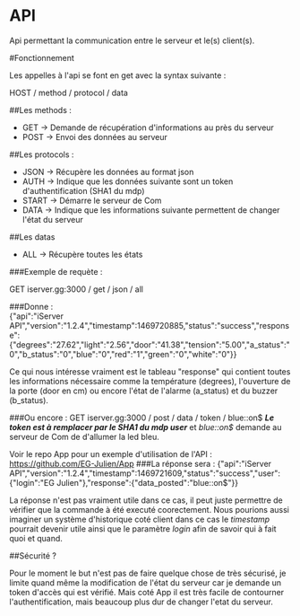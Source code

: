 # API
Api permettant la communication entre le serveur et le(s) client(s).

#Fonctionnement

Les appelles à l'api se font en get avec la syntax suivante : <br>

  HOST / method / protocol / data
  
  ##Les methods :
   
   - GET -> Demande de récupération d'informations au près du serveur
   - POST -> Envoi des données au serveur
   
  ##Les protocols :
   
   - JSON -> Récupère les données au format json
   - AUTH -> Indique que les données suivante sont un token d'authentification (SHA1 du mdp)
   - START -> Démarre le serveur de Com
   - DATA -> Indique que les informations suivante permettent de changer l'état du serveur
   
  ##Les datas
  
   - ALL -> Récupère toutes les états
   
   ###Exemple de requète : 
   
   GET iserver.gg:3000 / get / json / all 
   
   ###Donne : <br>
  	{"api":"iServer API","version":"1.2.4","timestamp":1469720885,"status":"success","response":{"degrees":"27.62","light":"2.56","door":"41.38","tension":"5.00","a_status":"0","b_status":"0","blue":"0","red":"1","green":"0","white":"0"}}
  
  Ce qui nous intéresse vraiment est le tableau "response" qui contient toutes les informations nécessaire comme la température (degrees), l'ouverture de la porte (door en cm) ou encore l'état de l'alarme (a_status) et du buzzer (b_status).
  
   ###Ou encore :
   GET iserver.gg:3000 / post / data / token / blue::on$ ***Le token est à remplacer par le SHA1 du mdp user*** et *blue::on$* demande au serveur de Com de d'allumer la led bleu. 
  
  Voir le repo App pour un exemple d'utilisation de l'API : https://github.com/EG-Julien/App
   ###La réponse sera :
   {"api":"iServer API","version":"1.2.4","timestamp":1469721609,"status":"success","user":{"login":"EG Julien"},"response":{"data_posted":"blue::on$"}}
  
  La réponse n'est pas vraiment utile dans ce cas, il peut juste permettre de vérifier que la commande à été executé coorectement. Nous pourions aussi imaginer un système d'historique coté client dans ce cas le *timestamp* pourrait devenir utile ainsi que le paramètre *login* afin de savoir qui à fait quoi et quand.
  
  ##Sécurité ?
  
  Pour le moment le but n'est pas de faire quelque chose de très sécurisé, je limite quand même la modification de l'état du serveur car je demande un token d'accès qui est vérifié. Mais coté App il est très facile de contourner l'authentification, mais beaucoup plus dur de changer l'etat du serveur.
  

